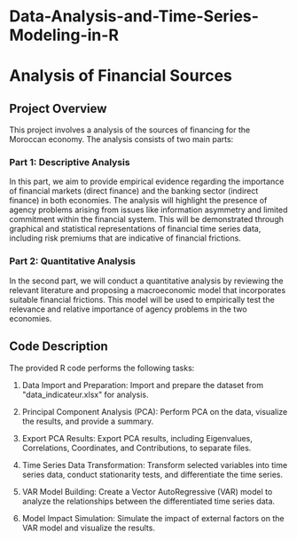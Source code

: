 # Data-Analysis-and-Time-Series-Modeling-in-R
# Analysis of Financial Sources
## Project Overview

This project involves a analysis of the sources of financing for the Moroccan economy. The analysis consists of two main parts:

### Part 1: Descriptive Analysis

In this part, we aim to provide empirical evidence regarding the importance of financial markets (direct finance) and the banking sector (indirect finance) in both
economies. The analysis will highlight the presence of agency problems arising from issues like information asymmetry and limited commitment within the financial system. 
This will be demonstrated through graphical and statistical representations of financial time series data, including risk premiums that are indicative of financial frictions.

### Part 2: Quantitative Analysis

In the second part, we will conduct a quantitative analysis by reviewing the relevant literature and proposing a macroeconomic model that incorporates suitable financial 
frictions. This model will be used to empirically test the relevance and relative importance of agency problems in the two economies.

## Code Description

The provided R code performs the following tasks:

1. Data Import and Preparation: Import and prepare the dataset from "data_indicateur.xlsx" for analysis.

2. Principal Component Analysis (PCA): Perform PCA on the data, visualize the results, and provide a summary.

3. Export PCA Results: Export PCA results, including Eigenvalues, Correlations, Coordinates, and Contributions, to separate files.

4. Time Series Data Transformation: Transform selected variables into time series data, conduct stationarity tests, and differentiate the time series.

5. VAR Model Building: Create a Vector AutoRegressive (VAR) model to analyze the relationships between the differentiated time series data.

6. Model Impact Simulation: Simulate the impact of external factors on the VAR model and visualize the results.


